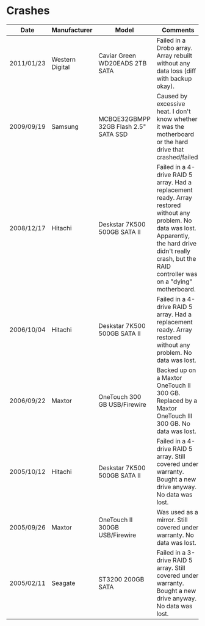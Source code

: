 # Crashes
Date | Manufacturer | Model | Comments
--- | --- | --- | ---
<a name="8"></a>2011/01/23 | Western Digital | Caviar Green WD20EADS 2TB SATA | Failed in a Drobo array. Array rebuilt without any data loss (diff with backup okay).
<a name="7"></a>2009/09/19 | Samsung | MCBQE32GBMPP 32GB Flash 2.5" SATA SSD | Caused by excessive heat. I don't know whether it was the motherboard or the hard drive that crashed/failed.
<a name="6"></a>2008/12/17 | Hitachi | Deskstar 7K500 500GB SATA II | Failed in a 4-drive RAID 5 array. Had a replacement ready. Array restored without any problem. No data was lost. Apparently, the hard drive didn't really crash, but the RAID controller was on a "dying" motherboard.
<a name="5"></a>2006/10/04 | Hitachi | Deskstar 7K500 500GB SATA II | Failed in a 4-drive RAID 5 array. Had a replacement ready. Array restored without any problem. No data was lost.
<a name="4"></a>2006/09/22 | Maxtor | OneTouch 300 GB USB/Firewire | Backed up on a Maxtor OneTouch II 300 GB. Replaced by a Maxtor OneTouch III 300 GB. No data was lost.
<a name="3"></a>2005/10/12 | Hitachi | Deskstar 7K500 500GB SATA II | Failed in a 4-drive RAID 5 array. Still covered under warranty. Bought a new drive anyway. No data was lost.
<a name="2"></a>2005/09/26 | Maxtor | OneTouch II 300GB USB/Firewire | Was used as a mirror. Still covered under warranty. No data was lost.
<a name="1"></a>2005/02/11 | Seagate | ST3200 200GB SATA | Failed in a 3-drive RAID 5 array. Still covered under warranty. Bought a new drive anyway. No data was lost.
